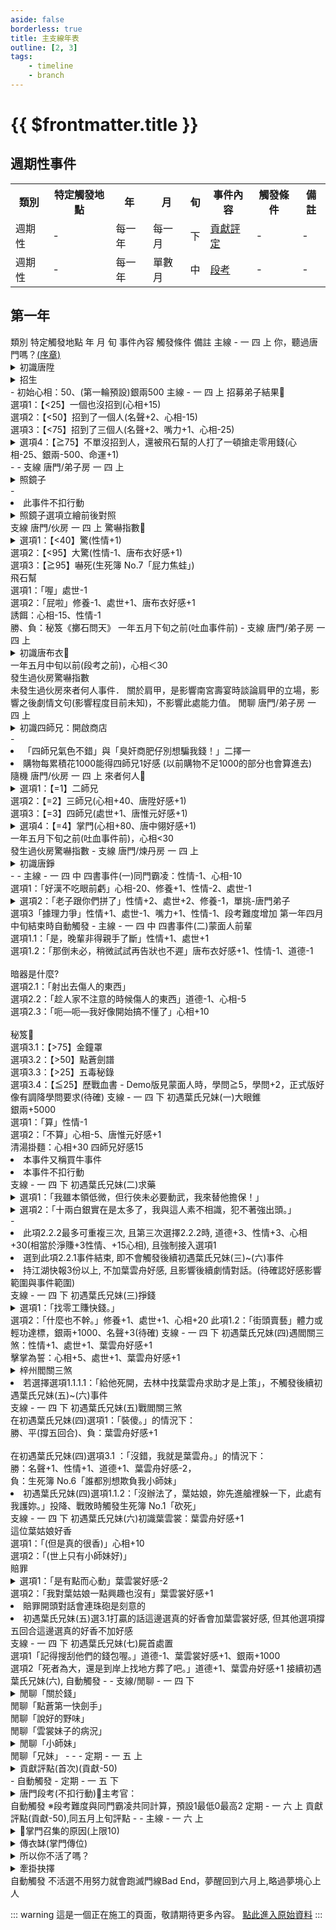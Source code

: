 ```yaml
---
aside: false
borderless: true
title: 主支線年表
outline: [2, 3]
tags:
    - timeline
    - branch
---
```


# {{ $frontmatter.title }}

<div class="timeline-container">

## 週期性事件

<table class="timeline-table">
    <tr class="timeline-header">
        <th>類別</th>
        <th>特定觸發地點</th>
        <th>年</th>
        <th>月</th>
        <th>旬</th>
        <th>事件內容</th>
        <th>觸發條件</th>
        <th>備註</th>
    </tr>
<tr>
    <td>週期性</td>
    <td>-</td>
    <td>每一年</td>
    <td>每一月</td>
    <td>下</td>
    <td><a href="https://forum.gamer.com.tw/Co.php?bsn=73317&sn=259" target="_blank">貢獻評定</a><!---TODO 花時間再把貢獻機制獨立出來寫--></td>
    <td>-</td>
    <td>-</td>
</tr>
<tr>
    <td>週期性</td>
    <td>-</td>
    <td>每一年</td>
    <td>單數月</td>
    <td>中</td>
    <td><a href="https://forum.gamer.com.tw/Co.php?bsn=73317&sn=260" target="_blank">段考</a></td>
    <td>-</td>
    <td>-</td>
</tr>
</table>
</div>

<div class="timeline-container">

## 第一年

<BTable class="timeline-table">
    <tr class="timeline-header">
        <td :unsortable=true>類別</td>
        <td :unsortable=true>特定觸發地點</td>
        <td :unsortable=true>年</td>
        <td :unsortable=true>月</td>
        <td :unsortable=true>旬</td>
        <td :unsortable=true>事件內容</td>
        <td :unsortable=true>觸發條件</td>
        <td :unsortable=true>備註</td>
    </tr>
    <tr>
        <td>主線</td>
        <td>-</td>
        <td>一</td>
        <td>四</td>
        <td>上</td>
        <td>
            你，聽過唐門嗎？<a href="https://forum.gamer.com.tw/Co.php?bsn=73317&sn=248" target="_blank">(序章)</a><br>
            <details>
                <summary>初識唐陞</summary>
                選項1：「附和三師兄」(唐中翎好感-1、嘴力+1、道德-1)<br>
                選項2：「唯唯諾諾」(唐中翎好感+1、處世-1、性情-1)
            </details>
            <details>
                <summary>招生</summary>
                選項1：「講點幹話刺激他」(嘴力+1、處世-1、道德-1、性情+1)<br>
                選項2：「講點好聽的話安慰他」(修養+1、唐陞+1)
            </details>
        </td>
        <td>-</td>
        <td>初始心相：50、(第一輪預設)銀兩500</td>
    </tr>
    <tr>
        <td>主線</td>
        <td>-</td>
        <td>一</td>
        <td>四</td>
        <td>上</td>
        <td>
            招募弟子結果🎲<br>
            選項1：【<25】一個也沒招到(心相+15)<br>
            選項2：【<50】招到了一個人(名聲+2、心相-15)<br>
            選項3：【<75】招到了三個人(名聲+2、嘴力+1、心相-25)<br>
            <details>
                <summary>選項4：【≧75】不單沒招到人，還被飛石幫的人打了一頓搶走零用錢(心相-25、銀兩-500、命運+1)</summary>
                選項4.1：「無妨，這筆帳我遲早自己討回」性情+2<br>
                選項4.2：「算了吧，誰讓我們對不起人在先呢？大局為重」修養+1、處世-1、名聲-1、唐陞好感+1
            </details>
        </td>
        <td>-</td>
        <td>-</td>
    </tr>
    <tr>
        <td>支線</td>
        <td>唐門/弟子房</td>
        <td>一</td>
        <td>四</td>
        <td>上</td>
        <td>
            <details>
                <summary>照鏡子</summary>
                選項1：「還不算差」(天賦自戀LV1、性情-2)<br>
                選項2：「內在更重要」(學問+1)<br>
                選項3：「實在是難看」(心相-20、性情-1、修養-1、命運+1)<br>
            </details>
        </td>
        <td>-</td>
        <td>
            <li>此事件不扣行動</li>     
            <details>
                <summary>照鏡子選項立繪前後對照</summary>
                    <details>
                        <summary>before</summary>
                        <img src="/images/story-branch-timeline/before-normal-face.png" alt="before normal face">
                    </details>
                    <details>
                        <summary>after</summary>
                        <img src="/images/story-branch-timeline/after-normal-face.png" alt="after normal face">
                    </details>
            </details>
        </td>
    </tr>
    <tr>
        <td>支線</td>
        <td>唐門/伙房</td>
        <td>一</td>
        <td>四</td>
        <td>上</td>
        <td>
            驚嚇指數🎲
            <details>
                <summary>選項1：【<40】驚(性情+1)</summary>
                選項1.1：「好言相勸」道德+1、修養+1、廚藝+1<br>
                選項1.2：「講幹話對付他」道德-1、嘴力+2、唐布衣好感+2
            </details>
            選項2：【<95】大驚(性情-1、唐布衣好感+1)<br>
            選項3：【≧95】嚇死(<BadendIcon :no="7">生死簿 No.7「屁力焦蛙」</BadendIcon>)
                <br>
            飛石幫<br>
            選項1：「喔」處世-1<br>
            選項2：「屁啦」修養-1、處世+1、唐布衣好感+1<br>
            誘餌：心相-15、性情-1<br>
            勝、負：秘笈《擲石問天》
        </td>
        <td>
            一年五月下旬之前(吐血事件前)
        </td>
        <td>-</td>
    </tr>
    <tr>
        <td>支線</td>
        <td>唐門/弟子房</td>
        <td>一</td>
        <td>四</td>
        <td>上</td>
        <td>
            <details>
                <summary>初識唐布衣🎲</summary>
                <details>
                    <summary>選項1：【>60】琴棋書畫</summary>
                    選項1.1：「人家只不過穿體面點，何必呢？」唐布衣好感-1、南宮世家好感+1、支持肩甲<br>
                    選項1.2：「啊，我好像懂」唐布衣好感+1、嘴力+1、獲得大師兄的塗鴉、不支持肩甲
                </details>
                <details>
                    <summary>選項2：【>20】吃喝嫖賭(道德<40，唐布衣好感+3、名聲-1；道德≥40，唐布衣好感-1)</summary>
                    劇情觸發<br>
                    2.1【決戰】勝：武學+2、名聲+1；負：武學+2；<br>
                    選項2.1.1：「當然是全部還給鄉親」名聲+2、道德+1、唐中翎好感+1、唐布衣好感-1<br>
                    選項2.1.2：「扣一半下來當作我們的酬庸，其他歸還」名聲+1、銀兩+500、處世-1、唐布衣好感+1<br>
                    選項2.1.3：「我也有出力，一人一半平分」嘴力+1、道德-1、處世-1、性情+1、銀兩+2000<br>
                </details>
                <details>
                    <summary>選項3：【≦20】咱們去鬧小師妹</summary>
                    選項3.1：「我也要練好輕功，將來和小師妹並肩在簷上作伴！」性情+1、獲得秘笈《逍遙遊腿法》<br>
                    <details>
                        <summary>選項3.2：「一人三化？三個小師妹簡直棒呆了！」唐布衣好感+2</summary>
                        🎲對於輕功的感想：輕功正向補正<br>
                        選項3.2.1：【≧80】風景真好(性情+1)<br>
                        <details>
                            <summary>選項3.2.2：【≧40】勉強還能故作鎮定(處世-1、戰唐布衣)</summary>
                            武學+2<br>
                            選項3.2.2.1：「相信」心相+20、唐布衣好感+1<br>
                            選項3.2.2.2：「喇逼雕啦(胡說八道啦)」心相+20、唐布衣好感+1
                        </details>
                    </details>
                    選項3.3：【<40】咿咿咿啊啊放我下去啊啊啊(性情-2、心相+20、嘴力+1、輕功+1、唐默鈴好感+1
                </details>
            </details>
        </td>
        <td>
            一年五月中旬以前(段考之前)，心相＜30<br>
            發生過伙房驚嚇指數<br>
            未發生過伙房來者何人事件．
        </td>
        <td>關於肩甲，是影響南宮壽宴時談論肩甲的立場，影響之後劇情文句(影響程度目前未知)，不影響此處能力值。</td>
    </tr>
    <tr>
        <td>閒聊</td>
        <td>唐門/弟子房</td>
        <td>一</td>
        <td>四</td>
        <td>上</td>
        <td>
        <details>
            <summary>初識四師兄：開啟商店</summary>
            閒聊1：「四師兄氣色不錯」<br>
            <details>
                <summary>閒聊2：這次有賣色紙嗎？</summary>
                選項2.1：「即使如此我也想讓她開心。」(銀兩-50)<br>
                選項2.2：「說得也是，算了。」(心相-10、處世-1)<br>
            </details>
            閒聊3：「臭奸商肥仔別想騙我錢！」(四師兄好感-1)
        </details>
        </td>
        <td>-</td>
        <td>
            <li>「四師兄氣色不錯」與「臭奸商肥仔別想騙我錢！」二擇一</li>
            <li>購物每累積花1000能得四師兄1好感 (以前購物不足1000的部分也會算進去)</li>
        </td>
    </tr>
    <tr>
        <td>隨機</td>
        <td>唐門/伙房</td>
        <td>一</td>
        <td>四</td>
        <td>上</td>
        <td>
            來者何人🎲<br>
            <details>
                <summary>選項1：【=1】二師兄</summary>
                二師兄的言外之意🎲：<br>
                處世補正(矯情+20知禮+10豪爽-10粗魯-20)、<br>
                唐錚好感正向補正<br>
                選項1.1：【>50】領會了(心相+80、唐錚好感+1)<br>
                選項1.2：【≦50】沒有領會(心相-10、唐錚好感+1)
            </details>
            選項2：【=2】三師兄(心相+40、唐陞好感+1)<br>
            選項3：【=3】四師兄(處世+1、唐惟元好感+1)<br>
            <details>
                <summary>選項4：【=4】掌門(心相+80、唐中翎好感+1)</summary>
                選項4.1：「一點也不辛苦，為了師門！」(處世-1、唐中翎好感+1)<br>
                選項4.2：「是有點兒吃不消」(體力+1)
            </details>
        </td>
        <td>
            一年五月下旬之前(吐血事件前)，心相<30<br>
            發生過伙房驚嚇指數
        </td>
        <td>-</td>
    </tr>
    <tr>
        <td>支線</td>
        <td>唐門/煉丹房</td>
        <td>一</td>
        <td>四</td>
        <td>上</td>
        <td>
            <details>
                <summary>初識唐錚</summary>
                選項1：「你是來找工作的嗎？」(唐錚好感+1)<br>
                選項2：「你是來找死的嗎？」(<BadendIcon :no="4">生死簿 No.4「毒死」</BadendIcon>)
            </details>
        </td>
        <td>-</td>
        <td>-</td>
    </tr>
    <tr>
        <td>主線</td>
        <td>-</td>
        <td>一</td>
        <td>四</td>
        <td>中</td>
        <td>
            四書事件(一)同門霸凌：性情-1、心相-10<br>
            選項1：「好漢不吃眼前虧」心相-20、修養+1、性情-2、處世-1<br>
            <details>
                <summary>選項2：「老子跟你們拼了」性情+2、處世+2、修養-1，單挑-唐門弟子</summary>
                勝(被圍毆)：心相+50、心相-30、體力-1、內力-1、向心-6、武學+2、命運+1、行動-1<br>
                敗: 心相-20、體力-1、向心+4、命運+1<br>
            </details>
            選項3「據理力爭」性情+1、處世-1、嘴力+1、性情-1、段考難度增加
        </td>
        <td>第一年四月中旬結束時自動觸發</td>
        <td>-</td>
    </tr>
    <tr>
        <td>主線</td>
        <td>-</td>
        <td>一</td>
        <td>四</td>
        <td>中</td>
        <td>
            四書事件(二)蒙面人前輩<br>
            選項1.1：「是，晚輩非得親手了斷」性情+1、處世+1<br>
            選項1.2：「那倒未必，稍微試試再告狀也不遲」唐布衣好感+1、性情-1、道德-1<br><br>
            暗器是什麼?<br>
            選項2.1：「射出去傷人的東西」<br>
            選項2.2：「趁人家不注意的時候傷人的東西」道德-1、心相-5<br>
            選項2.3：「呃—呃—我好像開始搞不懂了」心相+10<br><br>
            秘笈🎲<br>
            選項3.1：【>75】金鐘罩<br>
            選項3.2：【>50】點蒼劍譜<br>
            選項3.3：【>25】五毒秘錄<br>
            選項3.4：【≦25】歷戰血書
        </td>
        <td>-</td>
        <td>Demo版見蒙面人時，學問≧5，學問+2，正式版好像有調降學問要求(待確)</td>
    </tr>
    <tr>
        <td>支線</td>
        <td>-</td>
        <td>一</td>
        <td>四</td>
        <td>下</td>
        <td>
        初遇葉氏兄妹(一)大眼錐<br>
        銀兩+5000<br>
        選項1：「算」性情-1<br>
        選項2：「不算」心相-5、唐惟元好感+1<br>
        清湯掛麵：心相+30</td>
        <td>四師兄好感15</td>
        <td>
            <li>本事件又稱買牛事件</li>
            <li>本事件不扣行動</li>
        </td>
    </tr>
    <tr>
        <td>支線</td>
        <td>-</td>
        <td>一</td>
        <td>四</td>
        <td>下</td>
        <td>
            初遇葉氏兄妹(二)求藥<br>
            <details>
                <summary>選項1：「我雖本領低微，但行俠未必要動武，我來替他擔保！」</summary>
                李大夫的好感度🎲：唐錚好感正向補正<br>
                選項1.1：【≧80】李大夫跟你挺熟的(銀兩-3000)<br>
                選項1.2：【<80】你是搶生意的唐門賤人(銀兩-5000)
            </details>
            <details>
                <summary>選項2：「十兩白銀實在是太多了，我與這人素不相識，犯不著強出頭。」</summary>
                是否襄助🎲(上限10)：
                選項2.1：【=1,10】替他擔保(跳回選項1)
                <details>
                    <summary>選項2.2：【其他】繼續考慮(心相-5、道德-1), 跳回選項2</summary>
                    選項2.2.1：「默不吭聲」事件結束
                    選項2.2.2：「天人交戰」重複天命骰
            </details>
            </details>
        </td>
        <td>-</td>
        <td>
            <li>此項2.2.2最多可重複三次, 且第三次選擇2.2.2時, 道德+3、性情+3、心相+30(相當於淨賺+3性情、+15心相), 且強制接入選項1</li>
            <li>選到此項2.2.1事件結束, 即不會觸發後續初遇葉氏兄妹(三)~(六)事件</li>
            <li>持江湖快報3份以上, 不加葉雲舟好感, 且影響後續劇情對話。(待確認好感影響範圍與事件範圍)</li><!--TODO 此句不夠精確, 須確認葉雲舟好感影響範圍-->
        </td>
    </tr>
    <tr>
        <td>支線</td>
        <td>-</td>
        <td>一</td>
        <td>四</td>
        <td>下</td>
        <td>
        初遇葉氏兄妹(三)掙錢
        <details>
            <summary>選項1：「找零工賺快錢。」</summary>
                選項1.1：「飛石幫眾：『招募粗工臨時工~』」(銀兩+1000、飛石幫好感+2)<br>
                選項1.2：「街頭賣藝」(銀兩+2000、體力-2、名聲-1)<br>
                選項1.3：「大宋閒漢趙活」銀兩+1000、名聲-2、處世+1、修養-1、(千面人魔好感+1)
        </details>
        選項2：「什麼也不幹。」修養+1、處世+1、心相+20</td>
        <td></td>
        <td>此項1.2：「街頭賣藝」體力或輕功達標，銀兩+1000、名聲+3(待確)</td>
    </tr>
    <tr>
        <td>支線</td>
        <td>-</td>
        <td>一</td>
        <td>四</td>
        <td>下</td>
        <td>
            初遇葉氏兄妹(四)遇閻關三煞：性情+1、處世+1、葉雲舟好感+1<br>
            擊掌為誓：心相+5、處世+1、葉雲舟好感+1<br>
            <details>
                <summary>梓州閻關三煞</summary>
                <details>
                    <summary>選項1「裝傻。」性情-1、嘴力+1(骰檢定, 沒過會死)</summary>
                    唬爛🎲：嘴力正向補正(基礎上限99, 基礎+嘴力檢定60)<br>
                    <details>
                        <summary>選項1.1：【≧60】喇嗲成功</summary>
                        <details>
                            <summary>選項1.1.1：「阿妹啊你睡昏頭了吧？哥哥我不就在這裡嗎？」嘴力+1</summary>
                            選項1.1.1.1：「給他死開，去林中找葉雲舟求助才是上策」性情-2、心相-10、葉雲舟好感-2、銀兩+2000，事件結束<br>
                            選項1.1.1.2：「友人將他小妹託付我照顧，我趙某人戰你娘親的寸步不讓！」道德+1、性情+1，單挑-閻關三煞<br>
                        </details>
                        選項1.1.2：「沒辦法了，葉姑娘，妳先進艙裡躲一下，此處有我護妳。」葉雲裳好感+2，單挑-閻關三煞
                    </details>
                    選項1.2：【<60】喇嗲失敗(<BadendIcon :no="5">生死簿 No.5「報頭」</BadendIcon>)
                </details>
                選項2「他還沒回來喔。」性情+1、處世+1、道德-1、葉雲舟好感-2，接選項1「裝傻。」唬爛🎲
                <details>
                    <summary>選項3「沒錯，我就是葉雲舟。」</summary>
                    銀兩+2000<br>
                    <details>
                        <summary>盤算🎲：嘴力正向補正</summary>
                        結果3.1：【≧80】詐欺(性情-1、道德-1、嘴力+1、唐布衣好感+1)，單挑-閻關三煞<br>
                        <br>
                        <details>
                            <summary>結果3.1：【<80】你慌了</summary>
                            選項3.1.1：「其實我不是葉雲舟啦。」性情-1，單挑-閻關三煞 (同選項1 撐五回合)<br>
                            選項3.1.2：「哼，你們有膽便試試！」單挑-閻關三煞 (同選項1 撐五回合)
                        </details>
                    </details>
                </details>
            </details>
        </td>
        <td></td>
        <td>
            <li>若選擇選項1.1.1.1：「給他死開，去林中找葉雲舟求助才是上策」，不觸發後續初遇葉氏兄妹(五)~(六)事件</li>
        </td>
    </tr>
    <tr>
        <td>支線</td>
        <td>-</td>
        <td>一</td>
        <td>四</td>
        <td>下</td>
        <td>初遇葉氏兄妹(五)戰閻關三煞<br>
            在初遇葉氏兄妹(四)選項1：「裝傻。」的情況下：<br>
            勝、平(撐五回合)、負：葉雲舟好感+1<br><br>
            在初遇葉氏兄妹(四)選項3.1 ：「沒錯，我就是葉雲舟。」的情況下： <br>
            勝：名聲+1、性情+1、道德+1、葉雲舟好感-2，<br>
            負：<BadendIcon :no="6">生死簿 No.6「誰都別想欺負我小師妹」</BadendIcon>
        </td>
        <td></td>
        <td>
            <li>初遇葉氏兄妹(四)選項1.1.2：「沒辦法了，葉姑娘，妳先進艙裡躲一下，此處有我護妳。」投降、戰敗時觸發<BadendIcon :no="1">生死簿 No.1「砍死」</BadendIcon></li>
        </td>
    </tr>
    <tr>
        <td>支線</td>
        <td>-</td>
        <td>一</td>
        <td>四</td>
        <td>下</td>
        <td>初遇葉氏兄妹(六)初識葉雲裳：葉雲舟好感+1<br>
            這位葉姑娘好香<br>
            選項1：「(但是真的很香)」心相+10<br>
            選項2：「(世上只有小師妹好)」<br>
            賠罪<br>
            <details>
                <summary>選項1：「是有點而心動」葉雲裳好感-2</summary>
                選項1.1：「沒生氣」修養+1、葉雲裳好感+2<br>
                選項1.2：「雖然沒生氣，不過男女授受不清，妳再亂碰我身子，我就要叫了。」處世-1、嘴力+1<br>
            </details>
            選項2：「我對葉姑娘一點興趣也沒有」葉雲裳好感+1</td>
        <td></td>
        <td>
            <li>賠罪開頭對話會連珠砲是刻意的</li>
            <li>初遇葉氏兄妹(五)選3.1打贏的話這邊選真的好香會加葉雲裳好感, 但其他選項撐五回合這邊選真的好香不加好感</li>
        </td>
    </tr>
    <tr>
        <td>支線</td>
        <td>-</td>
        <td>一</td>
        <td>四</td>
        <td>下</td>
        <td>
            初遇葉氏兄妹(七)屍首處置<br>
            選項1「記得搜刮他們的錢包喔。」道德-1、葉雲裳好感+1、銀兩+1000<br>
            選項2「死者為大，還是到岸上找地方葬了吧。」道德+1、葉雲舟好感+1
        </td>
        <td>接續初遇葉氏兄妹(六), 自動觸發</td>
        <td>-</td>
        <td>-</td>
    </tr>
    <tr>
        <td>支線/閒聊</td>
        <td>-</td>
        <td>一</td>
        <td>四</td>
        <td>下</td>
        <td>
            <details>
                <summary>閒聊「關於錢」</summary>
                選項1「好啊，我又不急」葉雲舟好感+1<br>
                選項2「既然雲裳如今也算是我妹妹，我那一份就不用還了。」心相+30、葉雲裳+1<br>
                選項3「不行，錢還來」處世-1、修養-1、道德-1、葉雲裳好感-2、秘笈《點蒼劍譜》<br>
            </details>
            閒聊「點蒼第一快劍手」<br>
            閒聊「說好的野味」<br>
            閒聊「雲裳妹子的病況」<br>
            <details>
                <summary>閒聊「小師妹」</summary>
                選項1「可以是可以，我就怕妳會被活活可愛致死。」<br>
                <details>
                    <summary>選項2「不要為了我而爭鬥！」</summary>
                    選項2.1「可以吧」<br>
                    選項2.2「不行」葉雲裳好感+1<br>
                </details>
            </details>
            閒聊「兄妹」</td>
        <td>-</td>
        <td>-</td>
        <td>-</td>
    </tr>
    <tr>
        <td>定期</td>
        <td>-</td>
        <td>一</td>
        <td>五</td>
        <td>上</td>
        <td>
        <details>
            <summary>貢獻評點(首次)(貢獻-50)</summary>
            貢獻≧0：心相+15、向心+10<br>
            <details>
                <summary> 貢獻<0：心相-20、向心-5、唐中翎好感-1 </summary>
                選項1：「狡辯」道德-1、處世-2、嘴力+1<br>
                選項2：「講點好聽的話安慰他」(修養+1、唐陞+1)<br>
                選項3「好啦好啦都我啦又我啦！」(道德<40)(<BadendIcon :no="10">生死簿 No.10「小師妹的制裁」</BadendIcon>)<br>
             </details>
        </details>
        </td>
        <td>-</td>
        <td>自動觸發</td>
        <td>-</td>
    </tr> 
    <tr>
        <td>定期</td>
        <td>-</td>
        <td>一</td>
        <td>五</td>
        <td>下</td>
        <td>
        <details>    
            <summary>唐門段考(不扣行動)🎲主考官：</summary>
            1. 【>90】掌門(難度降低，勝：唐中翎好感+1)<br>
            2. 【>50】三師兄(勝：唐陞好感+1)<br>
            3. 【>20】二師兄(難度上升，勝：唐錚好感+1、向心-5)
            <details>
                <summary>4. 【≦20】大師兄(勝：道具《甘蔗》)</summary>
                選項4.1「要」心相+15、性情+1、處世+1、唐布衣好感+1<br>
                選項4.2「不要吧」修養+1、處世-1、唐布衣好感+2
            </details>
            勝：心相+30、向心-10、武學+3；負：心相-20、性情-2、(<BadendIcon :no="10">生死簿 No.10「小師妹的制裁」</BadendIcon>)<br>
                <details>
                    <summary>段考勝後</summary>
                    選項1「爽啦!」心相+15、處世+1<br>
                    選項2「別這樣啦，還是以和為貴吧」修養+1、向心+5、處世-2<br>
                </details>
                    小師妹傳來壞消息：結識唐默鈴、心相-30<br>
                        <details>
                            <summary>小師妹安慰：心相+30</summary>
                           選項1「還有點難過，妳需要多拍幾下」心相+30、變心-1、唐默鈴好感+1<br>
                           選項2「不難過了」心相+10、💞變心-1、唐默鈴好感+2<br>
                           選項3「一點屁用都沒有好嗎！」💞變心+2、休養-2、處世+1、唐默鈴好感-2 <br>
                        </details>
        </details>
        </td>
        <td>自動觸發</td>
        <td>※段考難度與同門霸凌共同計算，預設1最低0最高2</td>
    </tr>
    <tr>
        <td>定期</td>
        <td>-</td>
        <td>一</td>
        <td>六</td>
        <td>上</td>
        <td>
        貢獻評點(貢獻-50),同五月上旬評點
        </td>
        <td>-</td>
        <td>-</td>
    </tr>
    <tr>
        <td>主線</td>
        <td>-</td>
        <td>一</td>
        <td>六</td>
        <td>上</td>
        <td>
        <details>
            <summary>🎲掌門召集的原因(上限10)</summary>
                <details>
                   <summary> 1.【≦3】我是無辜的(處世-2)</summary>
                   貢獻≧10，觸發選項<br>
                   選項1「四師兄，你應該去跟小師妹說我的好話，這樣我就滿意了。」處世-1<br>
                   選項2「反正我也不是為了回報才甘願勞役的。」向心+2、唐惟元好感+1<br>
                </details>  
                    <details>
                        <summary>2.【≦6】難道掌門終於要收我入門了？(心相-10)</summary>
                        選項1「有興趣」<br>
                        選項2「我對小師妹以外的姑娘一點興趣也沒有」<br>
                    </details>
                        <details> 
                            <summary>3.【>6】難道......是那件事？(觸發天命骰)</summary>
                            🎲你幹了什麼(上限3)
                            1.【=1】我在正心堂點燈焚香時失手燒了字畫(銀兩+200、道德-2、名聲-1，觸發假字畫劇情)<br>
                            2.【=2】我整理講經堂的時候撿到了唐門暗器總綱的注釋<br>
                            3.【=3】某次和三師兄下山招生的時候，反被青城勸誘了(名聲+1、青城派好感+1)<br>
                        </details>                
        </details>        
        <details>
            <summary>傳衣缽(掌門傳位)</summary>
            選項1「大師兄的」唐布衣好感+2
            選項2「二師兄的」唐錚好感+2
            選項3「三師兄的」唐陞好感+2
            選項4「我自己的」處世+1、性情+1、道德-1
            安排許配(吐血)：心相清零
        </details>
        <details>
            <summary>所以你不活了嗎？</summary>
            選項1「不活了。」汗青書6「睡死」
            選項2「......我要活著。」命運+15
            選項3「希望人間不要這麼險惡」命運+30
            選項4「能不能不用努力就變厲害。」跳至第三年十一月上旬滅門線
        </details>
        <details>    
            <summary>牽掛抉擇</summary>
            選項1「小師妹的歸宿就是我(嘴硬)」嘴力+1、處世+1、道德-1、唐陞好感-1
            選項2「你說的對」性情+1、處世-1、修養+1
        </details>    
        </td>
        <td>自動觸發</td>
        <td>不活選不用努力就會跑滅門線Bad End，夢醒回到六月上,略過夢境心上人</td>
    </tr>

</BTable>
</div>

::: warning
這是一個正在施工的頁面，敬請期待更多內容。
<a href="https://docs.google.com/spreadsheets/d/10wN_Kfusr5ipzXVzvNewsPHmn3HNCNUtqME26t94I4o/preview?gid=1043011068#gid=1043011068" target="_blank">點此進入原始資料</a>
:::
